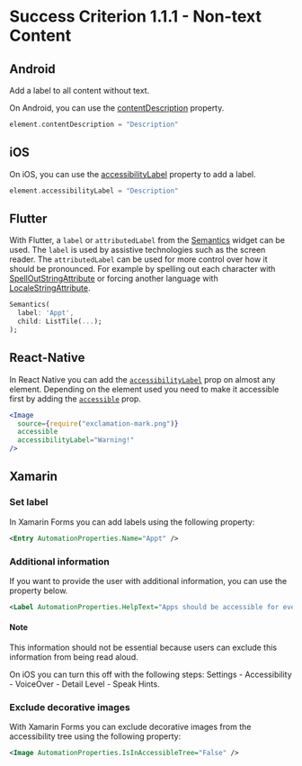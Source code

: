 # Success Criterion 1.1.1 - Non-text Content
## Android

Add a label to all content without text.

On Android, you can use the [contentDescription](https://developer.android.com/reference/android/view/View.html#attr_android:contentDescription) property.

```kotlin
element.contentDescription = "Description"
```
## iOS

On iOS, you can use the [accessibilityLabel](https://developer.apple.com/documentation/objectivec/nsobject/1615181-accessibilitylabel) property to add a label.

```swift
element.accessibilityLabel = "Description"
```
## Flutter

With Flutter, a `label` or `attributedLabel` from the [Semantics](https://api.flutter.dev/flutter/widgets/Semantics-class.html) widget can be used. The  `label` is used by assistive technologies such as the screen reader. The `attributedLabel` can be used for more control over how it should be pronounced. For example by spelling out each character with [SpellOutStringAttribute](https://api.flutter.dev/flutter/dart-ui/SpellOutStringAttribute-class.html) or forcing another language with [LocaleStringAttribute](https://api.flutter.dev/flutter/dart-ui/LocaleStringAttribute-class.html).

```dart
Semantics(
  label: 'Appt',
  child: ListTile(...);
);
```
## React-Native

In React Native you can add the [`accessibilityLabel`](https://reactnative.dev/docs/accessibility#accessibilitylabel) prop on almost any element. Depending on the element used you need to make it accessible first by adding the [`accessible`](https://reactnative.dev/docs/accessibility#accessible) prop.

```jsx
<Image
  source={require("exclamation-mark.png")}
  accessible
  accessibilityLabel="Warning!"
/>
```
## Xamarin

### Set label

In Xamarin Forms you can add labels using the following property:

```xml
<Entry AutomationProperties.Name="Appt" />
```

### Additional information

If you want to provide the user with additional information, you can use the property below.

```xml
<Label AutomationProperties.HelpText="Apps should be accessible for everyone" />
```

#### Note

This information should not be essential because users can exclude this information from being read aloud.

On iOS you can turn this off with the following steps: Settings - Accessibility - VoiceOver - Detail Level - Speak Hints.

### Exclude decorative images

With Xamarin Forms you can exclude decorative images from the accessibility tree using the following property:

```xml
<Image AutomationProperties.IsInAccessibleTree="False" />
```
